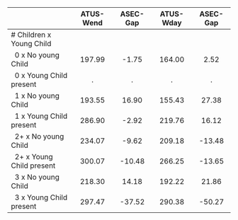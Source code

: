 
|                      |    ATUS-Wend |     ASEC-Gap |    ATUS-Wday |     ASEC-Gap |
| -------------------- | :----------: | :----------: | :----------: | :----------: |
| # Children x Young Child |              |              |              |              |
| &nbsp;&nbsp;0 x No young Child |       197.99 |        -1.75 |       164.00 |         2.52 |
| &nbsp;&nbsp;0 x Young Child present |            . |            . |            . |            . |
| &nbsp;&nbsp;1 x No young Child |       193.55 |        16.90 |       155.43 |        27.38 |
| &nbsp;&nbsp;1 x Young Child present |       286.90 |        -2.92 |       219.76 |        16.12 |
| &nbsp;&nbsp;2+ x No young Child |       234.07 |        -9.62 |       209.18 |       -13.48 |
| &nbsp;&nbsp;2+ x Young Child present |       300.07 |       -10.48 |       266.25 |       -13.65 |
| &nbsp;&nbsp;3 x No young Child |       218.30 |        14.18 |       192.22 |        21.86 |
| &nbsp;&nbsp;3 x Young Child present |       297.47 |       -37.52 |       290.38 |       -50.27 |

